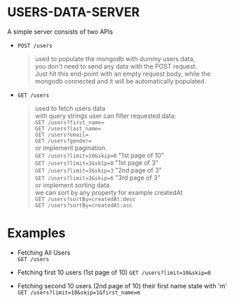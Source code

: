 
# USERS-DATA-SERVER

A simple server consists of two APIs

- `POST /users`
    > used to populate the mongodb with dummy users data,  
    you don't need to send any data with the POST request.  
    Just hit this end-point with an empty request body, while the mongodb connected and it will be automatically populated.

- `GET /users`
    > used to fetch users data  
    with query strings user can filter requested data:  
    `GET /users?first_name=`  
    `GET /users?last_name=`    
    `GET /users?email=`  
    `GET /users?gender=`  
    or implement pagination.  
    `GET /users?limit=10&skip=0` "1st page of 10"  
    `GET /users?limit=3&skip=0` "1st page of 3"  
    `GET /users?limit=3&skip=3` "2nd page of 3"  
    `GET /users?limit=3&skip=6` "3rd page of 3"  
    or implement sorting data.  
    we can sort by any property for example createdAt  
    `GET /users?sortBy=createdAt:desc`  
    `GET /users?sortBy=createdAt:asc`


# Examples

- Fetching All Users  
`GET /users`

- Fetching first 10 users (1st page of 10)
`GET /users?limit=10&skip=0`

- Fetching second 10 users (2nd page of 10) their first name state with 'm'
`GET /users?limit=10&skip=1&first_name=m`